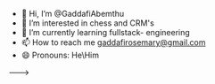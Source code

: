 - 👋 Hi, I’m @GaddafiAbemthu
- 👀 I’m interested in chess and CRM's
- 🌱 I’m currently learning fullstack- engineering
- 📫 How to reach me gaddafirosemary@gmail.com
- 😄 Pronouns: He\Him

--->
